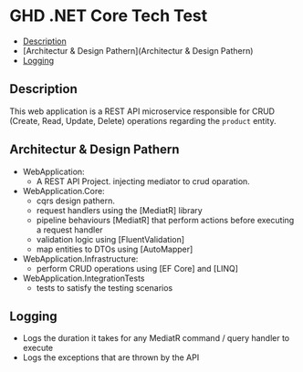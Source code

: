 # GHD .NET Core Tech Test

- [Description](Description)
- [Architectur & Design Pathern](Architectur & Design Pathern)
- [Logging](Logging)

## Description
This web application is a REST API microservice responsible for CRUD (Create, Read, Update, Delete) operations regarding the `product` entity.

## Architectur & Design Pathern
- WebApplication:
  - A REST API Project. injecting mediator to crud oparation.
- WebApplication.Core:
  - cqrs design pathern. 
  - request handlers using the [MediatR] library
  - pipeline behaviours [MediatR]  that perform actions before executing a request handler
  - validation logic using [FluentValidation]
  - map entities to DTOs using [AutoMapper]
- WebApplication.Infrastructure:
  - perform CRUD operations using [EF Core] and [LINQ]
- WebApplication.IntegrationTests
  - tests to satisfy the testing scenarios
## Logging
- Logs the duration it takes for any MediatR command / query handler to execute
- Logs the exceptions that are thrown by the API

